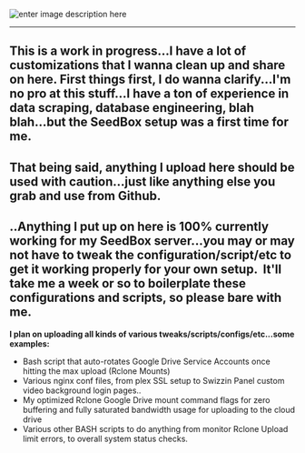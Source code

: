 ![enter image description here](https://raw.githubusercontent.com/ohmybahgosh/Ultimate-Seedbox-Optimizations/main/Media/Banner_Solid.png)

---

## This is a work in progress...I have a lot of customizations that I wanna clean up and share on here. First things first, I do wanna clarify...I'm no pro at this stuff...I have a ton of experience in data scraping, database engineering, blah blah...but the SeedBox setup was a first time for me. 

## That being said, anything I upload here should be used with caution...just like anything else you grab and use from Github. 

## ..Anything I put up on here is 100% currently working for my SeedBox server...you may or may not have to tweak the configuration/script/etc to get it working properly for your own setup.  It'll take me a week or so to boilerplate these configurations and scripts, so please bare with me.

**I plan on uploading all kinds of various tweaks/scripts/configs/etc...some examples:**

*   Bash script that auto-rotates Google Drive Service Accounts once hitting the max upload (Rclone Mounts)
*   Various nginx conf files, from plex SSL setup to Swizzin Panel custom video background login pages..
*   My optimized Rclone Google Drive mount command flags for zero buffering and fully saturated bandwidth usage for uploading to the cloud drive
*   Various other BASH scripts to do anything from monitor Rclone Upload limit errors, to overall system status checks.
